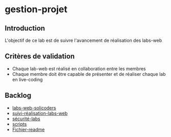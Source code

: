# gestion-projet

## Introduction

L'objectif de ce lab est de suivre l'avancement de réalisation des labs-web

## Critères de validation

- Chaque lab-web est réalisé en collaboration entre les membres
- Chaque membre doit être capable de présenter et de réaliser chaque lab en live-coding

## Backlog

- [labs-web-solicoders](./backlog/labs-web-solicoders.md)
- [suivi-réalisation-labs-web](./backlog/suivi-réalisation-labs-web.md)
- [sécurité-labs](./backlog/sécurité-labs.md)
- [scripts](./backlog/scripts.md)
- [Fichier-readme](./backlog/Fichier-readme.md)